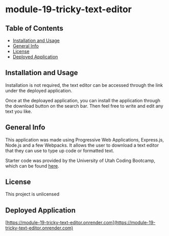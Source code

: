 # module-19-tricky-text-editor


## Table of Contents
- [Installation and Usage](#installation-and-usage)
- [General Info](#general-info)
- [License](#license)
- [Deployed Application](#deployed-application)

## Installation and Usage
Installation is not required, the text editor can be accessed through the link under the deployed application.

Once at the deploayed application, you can install the application through the download button on the search bar. Then feel free to write and edit any text you like.

## General Info
This application was made using Progressive Web Applications, Express.js, Node.js and a few Webpacks. It allows the user to download a text editor that they can use to type up code or formatted text.

Starter code was provided by the University of Utah Coding Bootcamp, which can be found [here](https://github.com/coding-boot-camp/cautious-meme/tree/main/Develop).

## License
This project is unlicensed

## Deployed Application
[https://module-19-tricky-text-editor.onrender.com](https://module-19-tricky-text-editor.onrender.com)
